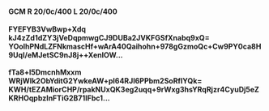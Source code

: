 #### GCM R 20/0c/400 L 20/0c/400
**FYEFYB3VwBwp+Xdq**<br/>**kJ4zZd1dZY3jVeDqpmwgCJ9DUBa2JVKFGSfXnabq9xQ=**<br/>**YOolhPNdLZFNkmascHf+wArA40Qaihohn+978gGzmoQc+Cw9PY0ca8H9Uql/eMJetSC9nJ8j++XenlOW...**<br/><br/>
**fTa8+l5DmcnhMxxm**<br/>**WRjWIk2ObYditG2YwkeAW+pl64RJl6PPbm2SoRfIYQk=**<br/>**KWH/tEZAMiorCHP/rpakNUxQK3eg2uqq+9rWxg3hsYRqRjzr4CyuDj5eZKRHOqpbzInFTiG2B71IFbc1...**